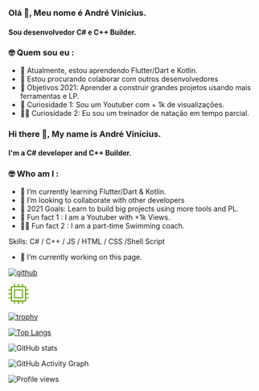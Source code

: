 ### Olá 👋, Meu nome é André Vinícius.
#### Sou desenvolvedor C# e C++ Builder.

### 🤓 Quem sou eu :

- 🌱 Atualmente, estou aprendendo Flutter/Dart e Kotlin.
- 👯 Estou procurando colaborar com outros desenvolvedores
- 🥅 Objetivos 2021: Aprender a construir grandes projetos usando mais ferramentas e LP.
- 🤣 Curiosidade 1: Sou um Youtuber com + 1k de visualizações.
- 🏊‍♂️ Curiosidade 2: Eu sou um treinador de natação em tempo parcial.

### Hi there 👋, My name is André Vinícius.
#### I'm a C# developer and C++ Builder.

### 🤓 Who am I :

- 🌱 I’m currently learning Flutter/Dart & Kotlin.
- 👯 I’m looking to collaborate with other developers
- 🥅 2021 Goals: Learn to build big projects using more tools and PL.
- 🤣 Fun fact 1 : I am a Youtuber with +1k Views.
- 🏊‍♂️ Fun fact 2 : I am a part-time Swimming coach.

Skills: C# / C++ / JS / HTML / CSS /Shell Script

- 🔭 I’m currently working on this page. 


[<img src='https://cdn.jsdelivr.net/npm/simple-icons@3.0.1/icons/github.svg' alt='github' height='40'>](https://github.com/andrevinni)

<a href='https://docs.github.com/en/developers'><img src='https://raw.githubusercontent.com/acervenky/animated-github-badges/master/assets/devbadge.gif' width='40' height='40'></a> 

[![trophy](https://github-profile-trophy.vercel.app/?username=andrevinni)](https://github.com/ryo-ma/github-profile-trophy)

[![Top Langs](https://github-readme-stats.vercel.app/api/top-langs/?username=andrevinni)](https://github.com/anuraghazra/github-readme-stats)

![GitHub stats](https://github-readme-stats.vercel.app/api?username=andrevinni&show_icons=true&count_private=true)  

![GitHub Activity Graph](https://activity-graph.herokuapp.com/graph?username=andrevinni)  

![Profile views](https://gpvc.arturio.dev/andrevinni)  

[website]: https://fady-amer.netlify.app/?fbclid=IwAR0YoDOni8mB5Fi3BoPSOdBRwfQueaN8QZL71CcclguDAU93ccBOxMEI92I
[twitter]: https://twitter.com/fadyehabamer
[youtube]: https://www.youtube.com/channel/UCgTxQ_Im4hFWgPM4Qgq6KzA?view_as=subscriber
[instagram]: https://www.instagram.com/fadyehabamer00/
[linkedin]: https://www.linkedin.com/in/fadyehabamer/
[facebook]: https://www.facebook.com/fadyehabamer/
